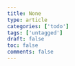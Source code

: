 ```yaml
---
title: None
type: article 
categories: ['todo'] 
tags: ['untagged'] 
draft: false 
toc: false 
comments: false 
---
```


